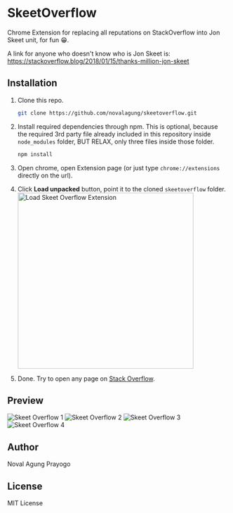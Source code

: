 # SkeetOverflow

Chrome Extension for replacing all reputations on StackOverflow into Jon Skeet unit, for fun 😁.

A link for anyone who doesn't know who is Jon Skeet is: https://stackoverflow.blog/2018/01/15/thanks-million-jon-skeet

## Installation

1. Clone this repo.
    ```bash
    git clone https://github.com/novalagung/skeetoverflow.git
    ```
2. Install required dependencies through npm. This is optional, because the required 3rd party file already included in this repository inside `node_modules` folder, BUT RELAX, only three files inside those folder.
    ```js
    npm install
    ```
3. Open chrome, open Extension page (or just type `chrome://extensions` directly on the url).
4. Click **Load unpacked** button, point it to the cloned `skeetoverflow` folder.
    <img src="https://i.imgur.com/G2aIui1.png" alt="Load Skeet Overflow Extension" style="width: 400px;">

5. Done. Try to open any page on [Stack Overflow](https://stackoverflow.com).

## Preview

![Skeet Overflow 1](https://i.imgur.com/mMIDjqK.png)
![Skeet Overflow 2](https://i.imgur.com/Cg3mcSL.png)
![Skeet Overflow 3](https://i.imgur.com/B9Ciu83.png)
![Skeet Overflow 4](https://i.imgur.com/YSSnonx.png)

## Author

Noval Agung Prayogo

## License

MIT License
